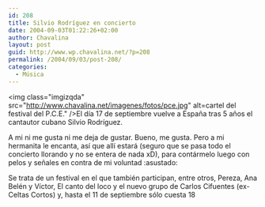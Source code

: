 ```yaml
---
id: 208
title: Silvio Rodríguez en concierto
date: 2004-09-03T01:22:26+02:00
author: Chavalina
layout: post
guid: http://www.wp.chavalina.net/?p=208
permalink: /2004/09/03/post-208/
categories:
  - Música
---
```

<img class="imgizqda" src="http://www.chavalina.net/imagenes/fotos/pce.jpg" alt=cartel del festival del P.C.E." />El d&iacute;a 17 de septiembre vuelve a Espa&ntilde;a tras 5 a&ntilde;os el cantautor cubano Silvio Rodr&iacute;guez.

A mi ni me gusta ni me deja de gustar. Bueno, me gusta. Pero a mi hermanita le encanta, as&iacute; que all&iacute; estará (seguro que se pasa todo el concierto llorando y no se entera de nada xD), para contármelo luego con pelos y se&ntilde;ales en contra de mi voluntad :asustado: 

Se trata de un festival en el que también participan, entre otros, Pereza, Ana Belén y V&iacute;ctor, El canto del loco y el nuevo grupo de Carlos Cifuentes (ex-Celtas Cortos) y, hasta el 11 de septiembre sólo cuesta 18